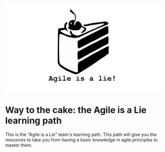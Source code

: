 
<img src="logo/agileisalie.jpg" width="500">

# Way to the cake: the Agile is a Lie learning path
This is the "Agile is a Lie" team's learning path.
This path will give you the resources to take you from having a basic knowledge in agile principles to master them.
